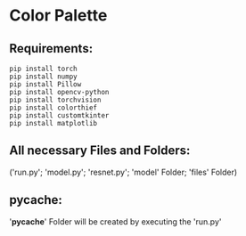 # Color Palette

## Requirements:
    pip install torch
    pip install numpy
    pip install Pillow
    pip install opencv-python
    pip install torchvision
    pip install colorthief
    pip install customtkinter
    pip install matplotlib

## All necessary Files and Folders:
('run.py'; 'model.py'; 'resnet.py'; 'model' Folder; 'files' Folder)

##  pycache:
'__pycache__' Folder will be created by executing the 'run.py'
